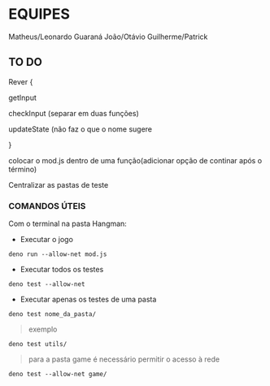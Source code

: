 # EQUIPES

Matheus/Leonardo Guaraná
João/Otávio
Guilherme/Patrick

## TO DO

Rever {

  getInput 

  checkInput (separar em duas funções)

  updateState (não faz o que o nome sugere
  
}

colocar o mod.js dentro de uma função(adicionar opção de continar após o término)

Centralizar as pastas de teste


### COMANDOS ÚTEIS
Com o terminal na pasta Hangman:

- Executar o jogo
```
deno run --allow-net mod.js
```

- Executar todos os testes
```
deno test --allow-net
```

- Executar apenas os testes de uma pasta
```
deno test nome_da_pasta/
```

> exemplo

```
deno test utils/
```

> para a pasta game é necessário permitir o acesso à rede

```
deno test --allow-net game/
```



